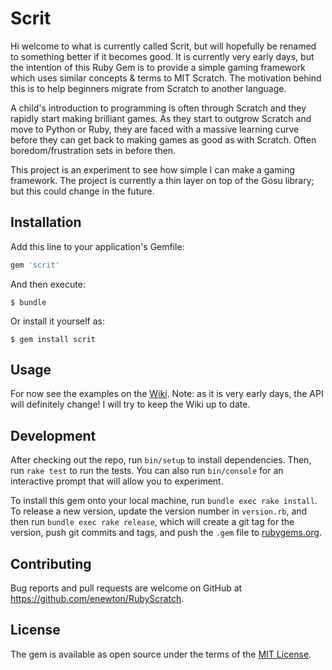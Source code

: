 # Scrit

Hi welcome to what is currently called Scrit, but will hopefully be renamed to something better if it becomes good. It is currently very early days, but the intention of this Ruby Gem is to provide a simple gaming framework which uses similar concepts & terms to MIT Scratch. The motivation behind this is to help beginners migrate from Scratch to another language.

A child's introduction to programming is often through Scratch and they rapidly start making brilliant games. As they start to outgrow Scratch and move to Python or Ruby, they are faced with a massive learning curve before they can get back to making games as good as with Scratch. Often boredom/frustration sets in before then.

This project is an experiment to see how simple I can make a gaming framework. The project is currently a thin layer on top of the Gosu library; but this could change in the future.

## Installation

Add this line to your application's Gemfile:

```ruby
gem 'scrit'
```

And then execute:

    $ bundle

Or install it yourself as:

    $ gem install scrit

## Usage

For now see the examples on the [Wiki](https://github.com/enewton/RubyScratch/wiki). Note: as it is very early days, the API will definitely change! I will try to keep the Wiki up to date.

## Development

After checking out the repo, run `bin/setup` to install dependencies. Then, run `rake test` to run the tests. You can also run `bin/console` for an interactive prompt that will allow you to experiment.

To install this gem onto your local machine, run `bundle exec rake install`. To release a new version, update the version number in `version.rb`, and then run `bundle exec rake release`, which will create a git tag for the version, push git commits and tags, and push the `.gem` file to [rubygems.org](https://rubygems.org).

## Contributing

Bug reports and pull requests are welcome on GitHub at https://github.com/enewton/RubyScratch.


## License

The gem is available as open source under the terms of the [MIT License](http://opensource.org/licenses/MIT).

